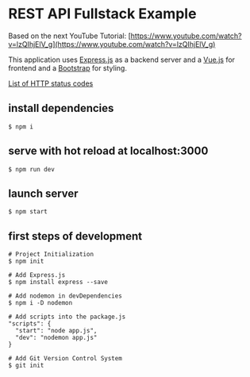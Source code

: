 # REST API Fullstack Example

Based on the next YouTube Tutorial: [https://www.youtube.com/watch?v=lzQIhjElV_g](https://www.youtube.com/watch?v=lzQIhjElV_g)

This application uses [Express.js](https://expressjs.com) as a backend server and a [Vue.js](https://vuejs.org) for frontend and a [Bootstrap](https://getbootstrap.com) for styling.

[List of HTTP status codes](https://en.wikipedia.org/wiki/List_of_HTTP_status_codes)

## install dependencies
```
$ npm i
```

## serve with hot reload at localhost:3000
```
$ npm run dev
```

## launch server
```
$ npm start
```


## first steps of development
```
# Project Initialization
$ npm init

# Add Express.js 
$ npm install express --save

# Add nodemon in devDependencies
$ npm i -D nodemon

# Add scripts into the package.js
"scripts": {
  "start": "node app.js",
  "dev": "nodemon app.js"
}

# Add Git Version Control System
$ git init
```
